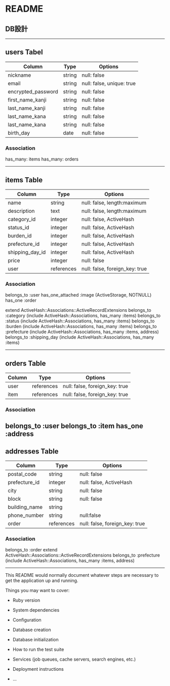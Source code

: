 # README

## DB設計
---
## users Tabel

| Column             | Type    | Options                   |
| ------------------ | ------- | ------------------------- |
| nickname           | string  | null: false               |
| email              | string  | null: false, unique: true |
| encrypted_password | string  | null: false               |
| first_name_kanji   | string  | null: false               |
| last_name_kanji    | string  | null: false               |
| last_name_kana     | string  | null: false               |
| last_name_kana     | string  | null: false               |
| birth_day          | date    | null: false               |


### Association

has_many: items
has_many: orders

---
## items Table

| Column          | Type       | Options                        |
| --------------- | ---------- | ------------------------------ |
| name            | string     | null: false, length:maximum    |
| description     | text       | null: false, length:maximum    |
| category_id     | integer    | null: false, ActiveHash        | 
| status_id       | integer    | null: false, ActiveHash        |
| burden_id       | integer    | null: false, ActiveHash        |
| prefecture_id   | integer    | null: false, ActiveHash        |
| shipping_day_id | integer    | null: false, ActiveHash        |
| price           | integer    | null: false                    |
| user            | references | null: false, foreign_key: true |


### Association

belongs_to :user
has_one_attached :image (ActiveStorage, NOTNULL)
has_one :order

extend ActiveHash::Associations::ActiveRecordExtensions
  belongs_to :category (include ActiveHash::Associations, has_many :items)
  belongs_to :status (include ActiveHash::Associations, has_many :items)
  belongs_to :burden (include ActiveHash::Associations, has_many :items)
  belongs_to :prefecture (include ActiveHash::Associations, has_many :items, address)
  belongs_to :shipping_day (include ActiveHash::Associations, has_many :items)

---
## orders Table

| Column | Type       | Options                        |
| ------ | ---------- | ------------------------------ |
| user   | references | null: false, foreign_key: true |
| item   | references | null: false, foreign_key: true |


### Association

belongs_to :user
belongs_to :item
has_one :address
---
## addresses Table

| Column        | Type       | Options                        |
| ------------- | ---------- | ------------------------------ |
| postal_code   | string     | null: false                    |
| prefecture_id | integer    | null: false, ActiveHash        |
| city          | string     | null: false                    |
| block         | string     | null: false                    |
| building_name | string     |                                |
| phone_number  | string     | null:false                     |
| order         | references | null: false, foreign_key: true |


### Association

belongs_to :order
extend ActiveHash::Associations::ActiveRecordExtensions
belongs_to :prefecture (include ActiveHash::Associations, has_many :items, address)

---

This README would normally document whatever steps are necessary to get the
application up and running.

Things you may want to cover:

* Ruby version

* System dependencies

* Configuration

* Database creation

* Database initialization

* How to run the test suite

* Services (job queues, cache servers, search engines, etc.)

* Deployment instructions

* ...
